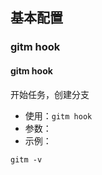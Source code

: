 ## 基本配置

### gitm hook

#### gitm hook

开始任务，创建分支

-   使用：`gitm hook`
-   参数：
-   示例：

```shell
gitm -v
```
